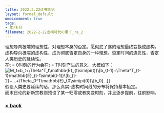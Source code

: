 ```yaml
---
title: 2022.2.22读书笔记
layout: formal_default
omoicomment: true
tags:
- 本/社科
filename: 2022-2-22虚構時代の果て_re_2
---
```


理想导向极端的理想性，对理想本身的否定。愿彻底了遂的理想最终变换成虚构。虚构导向极端的虚构性，成为彻底否定自身的一种理想。否定时间的连贯性，否定人类历史的延续性。<br>
在t = 0时刻的行为会在t = T时刻产生的意义，大概如下：<br>
<img src="https://latex.codecogs.com/svg.image?M_t=b_t&plus;\Theta^T_t\mathbb{E}_{t\sim\pi(t)}\[b_{t-1}&plus;\Theta^T_{t-1}\mathbb{E}_{t-1\sim\pi(t-1)}\[b_{t-2}&plus;...&plus;\Theta_0^T\mathbb{E}_{0\sim\pi(0)}\[b_0]...]]" title="M_t=b_t+\Theta^T_t\mathbb{E}_{t\sim\pi(t)}\[b_{t-1}&plus;\Theta^T_{t-1}\mathbb{E}_{t-1\sim\pi(t-1)}\[b_{t-2}&plus;...&plus;\Theta_0^T\mathbb{E}_{0\sim\pi(0)}\[b_0]...]]" /><br>
假设人类史要延续的话，那么真实-虚构时间线的分布将保持基本恒定。<br>
而末日论的新新宗教则预设了某一归零或者突变时刻，并且逐步提前，往前影响。

### [< back](https://wzetto.github.io/wz369.github.io/omoi_main/omoi.html)
